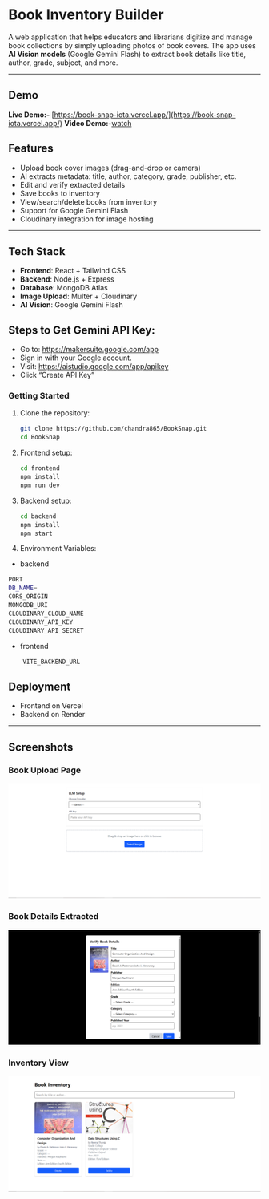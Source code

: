 # Book Inventory Builder

A web application that helps educators and librarians digitize and manage book collections by simply uploading photos of book covers. The app uses **AI Vision models** (Google Gemini Flash) to extract book details like title, author, grade, subject, and more.

---

## Demo
**Live Demo:-** [https://book-snap-iota.vercel.app/](https://book-snap-iota.vercel.app/)
**Video Demo:-**[watch](https://drive.google.com/file/d/1hYIyl6ymj2U-3U_CYsrYmao_FdrTd1vY/view?usp=sharing)

## Features

- Upload book cover images (drag-and-drop or camera)
- AI extracts metadata: title, author, category, grade, publisher, etc.
- Edit and verify extracted details
- Save books to inventory
- View/search/delete books from inventory
- Support for Google Gemini Flash
- Cloudinary integration for image hosting

---

## Tech Stack

- **Frontend**: React + Tailwind CSS
- **Backend**: Node.js + Express
- **Database**: MongoDB Atlas
- **Image Upload**: Multer + Cloudinary
- **AI Vision**: Google Gemini Flash

## Steps to Get Gemini API Key:

- Go to: https://makersuite.google.com/app
- Sign in with your Google account.
- Visit: https://aistudio.google.com/app/apikey
- Click “Create API Key”


### Getting Started



1. Clone the repository:

   ```bash
   git clone https://github.com/chandra865/BookSnap.git
   cd BookSnap

   ```

2. Frontend setup:

   ```bash
   cd frontend
   npm install
   npm run dev

   ```

3. Backend setup:
   ```bash
   cd backend
   npm install
   npm start
   ```
4. Environment Variables:
- backend 
```bash
PORT
DB_NAME=
CORS_ORIGIN
MONGODB_URI
CLOUDINARY_CLOUD_NAME 
CLOUDINARY_API_KEY
CLOUDINARY_API_SECRET
```

- frontend
```bash
    VITE_BACKEND_URL
```

## Deployment
- Frontend on Vercel
- Backend on Render
---

## Screenshots

### Book Upload Page

![Upload Page](./assets/screenshot/Capture_page.PNG)

### Book Details Extracted

![Book Details](./assets/screenshot/verify_capture.PNG)

### Inventory View

![Inventory Grid](./assets/screenshot/inventory_page.PNG)
